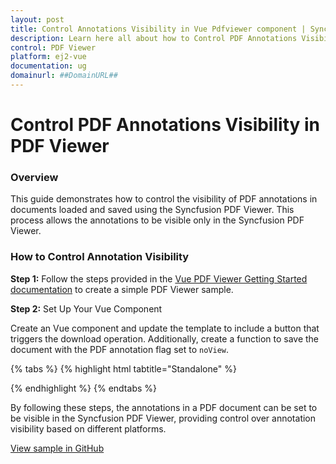 ```yaml
---
layout: post
title: Control Annotations Visibility in Vue Pdfviewer component | Syncfusion
description: Learn here all about how to Control PDF Annotations Visibility in Syncfusion Vue Pdfviewer component of Syncfusion Essential JS 2 and more.
control: PDF Viewer
platform: ej2-vue
documentation: ug
domainurl: ##DomainURL##
---
```


# Control PDF Annotations Visibility in PDF Viewer

### Overview

This guide demonstrates how to control the visibility of PDF annotations in documents loaded and saved using the Syncfusion PDF Viewer. This process allows the annotations to be visible only in the Syncfusion PDF Viewer.

### How to Control Annotation Visibility

**Step 1:** Follow the steps provided in the [Vue PDF Viewer Getting Started documentation](https://ej2.syncfusion.com/vue/documentation/pdfviewer/getting-started) to create a simple PDF Viewer sample.


**Step 2:**  Set Up Your Vue Component

Create an Vue component and update the template to include a button that triggers the download operation. Additionally, create a function to save the document with the PDF annotation flag set to `noView`.

{% tabs %}
{% highlight html tabtitle="Standalone" %}

<template>
  <div id="app">
    <button v-on:click="save">Download</button>
      <ejs-pdfviewer
        id="pdfViewer"
        ref="pdfviewer"
        :documentPath="documentPath"
        :documentLoad="documentLoad" 
        :resourceUrl="resourceUrl">
      </ejs-pdfviewer>
  </div>
</template>

<script>

import { PdfViewerComponent, Toolbar, Magnification, Navigation, 
         LinkAnnotation, BookmarkView, Annotation, ThumbnailView, 
         Print, TextSelection, TextSearch, FormFields, FormDesigner, PageOrganizer, DisplayMode} from '@syncfusion/ej2-vue-pdfviewer';

// Import PdfAnnotationFlag and PdfDocument from the Syncfusion PDF library. 
import {PdfDocument, PdfAnnotationFlag} from '@syncfusion/ej2-pdf';

export default {
  name: 'App',
  components: {
    "ejs-pdfviewer": PdfViewerComponent
  },
  data () {
    return {
      resourceUrl:"https://cdn.syncfusion.com/ej2/28.1.33/dist/ej2-pdfviewer-lib",
      documentPath:"https://cdn.syncfusion.com/content/pdf/annotations-v1.pdf",
    };
  },
  provide: {
    PdfViewer: [ Toolbar, Magnification, Navigation, LinkAnnotation, BookmarkView, Annotation, 
                 ThumbnailView, Print, TextSelection, TextSearch, FormFields, FormDesigner, PageOrganizer]},
  methods: {
    documentLoad: function () {
     let viewer = this.$refs.pdfviewer.ej2Instances;
      //Code snippet to add basic annotations. You can also include other annotations as needed.
                viewer.annotation.addAnnotation("Highlight", {
                    bounds: [{ x: 97, y: 610, width: 350, height: 14 }],
                    pageNumber: 1
                });
                viewer.annotation.addAnnotation("Underline", {
                    bounds: [{ x: 97, y: 723, width: 353.5, height: 14 }],
                    pageNumber: 1
                });
                viewer.annotation.addAnnotation("Strikethrough", {
                    bounds: [{ x: 97, y: 836, width: 376.5, height: 14 }],
                    pageNumber: 1
                });
  },
  save: function(){
      // Get the PDF viewer instance
      let viewer = this.$refs.pdfviewer.ej2Instances;

      // Save the current PDF document as a Blob
      viewer.saveAsBlob().then((blob) => {
        const reader = new FileReader();
        reader.onload = function () {
          let base64data = reader.result;
          // Extract base64 string from Data URL
          const base64EncodedData = base64data.split('base64,')[1];
          // Create a PdfDocument instance with base64 data
          const document1 = new PdfDocument(base64EncodedData);
          // Modify flag for each annotation
          for (let i = 0; i < document1.pageCount; i++) {
            const page = document1.getPage(i);
            for (let j = 0; j < page.annotations.count; j++) {
              const annot = page.annotations.at(j);
              // Set flag to noView
              annot.flags |= PdfAnnotationFlag.noView;
            }
          }
          // Save modified document as a blob
          document1.saveAsBlob().then((modifiedBlob) => {
            const internalReader = new FileReader();
            internalReader.onload = function () {
              const modifiedBase64 = internalReader.result;
              // Create a link to download the modified PDF
              const downloadLink = document.createElement('a');
              downloadLink.href = modifiedBase64;
              downloadLink.download = 'modified.pdf';
              downloadLink.click();
            };
            internalReader.readAsDataURL(modifiedBlob.blobData);
          });
        };
        reader.readAsDataURL(blob);
      });
    }

  }
}
</script>

{% endhighlight %}
{% endtabs %}

By following these steps, the annotations in a PDF document can be set to be visible in the Syncfusion PDF Viewer, providing control over annotation visibility based on different platforms.

[View sample in GitHub](https://github.com/SyncfusionExamples/vue-pdf-viewer-examples/tree/master/How%20to)